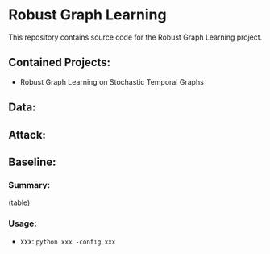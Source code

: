 # Robust Graph Learning  
This repository contains source code for the Robust Graph Learning project.

## Contained Projects:
- Robust Graph Learning on Stochastic Temporal Graphs

## Data:

## Attack:

## Baseline:

### Summary:

(table)

### Usage:

* xxx: `python xxx -config xxx`
